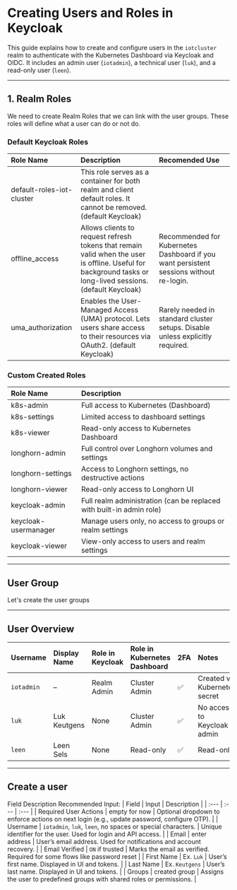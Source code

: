 # Creating Users and Roles in Keycloak
This guide explains how to create and configure users in the `iotcluster` realm to authenticate with the Kubernetes Dashboard via Keycloak and OIDC. It includes an admin user (`iotadmin`), a technical user (`luk`), and a read-only user (`leen`).

---

## 1. Realm Roles
We need to create Realm Roles that we can link with the user groups. These roles will define what a user can do or not do.

### Default Keycloak Roles
| Role Name      | Description            | Recomended Use    |
| :---           | :---                   | :---              |
| default-roles-iot-cluster | This role serves as a container for both realm and client default roles. It cannot be removed. (default Keycloak) |   |
| offline_access  | Allows clients to request refresh tokens that remain valid when the user is offline. Useful for background tasks or long-lived sessions. (default Keycloak) | Recommended for Kubernetes Dashboard if you want persistent sessions without re-login. |
| uma_authorization | Enables the User-Managed Access (UMA) protocol. Lets users share access to their resources via OAuth2. (default Keycloak) | Rarely needed in standard cluster setups. Disable unless explicitly required. | 

### Custom Created Roles
| Role Name      | Description                           |
| :---           | :---                                  |
| k8s-admin      | Full access to Kubernetes (Dashboard) |
| k8s-settings   | Limited access to dashboard settings  |
| k8s-viewer     | Read-only access to Kubernetes Dashboard |
| longhorn-admin  | Full control over Longhorn volumes and settings  |
| longhorn-settings  | Access to Longhorn settings, no destructive actions |
| longhorn-viewer | Read-only access to Longhorn UI | 
| keycloak-admin | Full realm administration (can be replaced with built-in admin role) |
| keycloak-usermanager | Manage users only, no access to groups or realm settings |
| keycloak-viewer | View-only access to users and realm settings |

---

## User Group
Let's create the user groups



---

## User Overview
| Username     | Display Name   | Role in Keycloak | Role in Kubernetes Dashboard | 2FA   | Notes                 |
| :---         | :---           | :---             | :---                         | :---  | :---         |
| `iotadmin`   | –              | Realm Admin      | Cluster Admin                | ✅    | Created via Kubernetes secret |
| `luk`        | Luk Keutgens   | None             | Cluster Admin                | ✅    | No access to Keycloak admin |
| `leen`       | Leen Sels      | None             | Read-only                    | ✅    |  Read-only  |

---

## Create a user
Field	Description	Recommended Input:
| Field                  | Input            | Description       |
| :---                   | :---             | :---              |
| Required User Actions  | empty for now    | Optional dropdown to enforce actions on next login (e.g., update password, configure OTP). |
| Username               | `iotadmin`, `luk`, `leen`, no spaces or special characters.        | Unique identifier for the user. Used for login and API access. |
| Email                  | enter address | User’s email address. Used for notifications and account recovery. |
| Email Verified  | `ON` if trusted  | Marks the email as verified. Required for some flows like password reset | 
| First Name  | Ex. `Luk`  | User’s first name. Displayed in UI and tokens. |
| Last Name    | Ex. `Keutgens` | User’s last name. Displayed in UI and tokens. | 
| Groups      | created group  | Assigns the user to predefined groups with shared roles or permissions. | 

